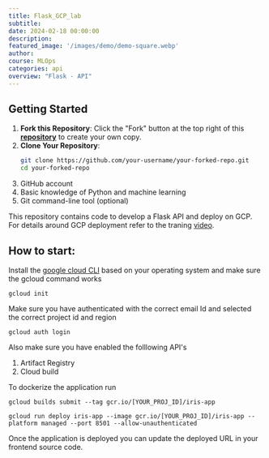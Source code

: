 ```yaml
---
title: Flask_GCP_lab
subtitle: 
date: 2024-02-18 00:00:00
description: 
featured_image: '/images/demo/demo-square.webp'
author: 
course: MLOps
categories: api
overview: "Flask - API"
---
```



## Getting Started

1. **Fork this Repository**: Click the "Fork" button at the top right of this [**repository**](https://github.com/raminmohammadi/MLOps/) to create your own copy.
3. **Clone Your Repository**:
   ```bash
   git clone https://github.com/your-username/your-forked-repo.git
   cd your-forked-repo

   ```
4. GitHub account
5. Basic knowledge of Python and machine learning
6. Git command-line tool (optional)


This repository contains code to develop a Flask API and deploy on GCP. For details around GCP deployment refer to the traning [video](https://www.youtube.com/watch?v=O0X6NoQyEf0&list=PLcS4TrUUc53LeKBIyXAaERFKBJ3dvc9GZ&index=8).

## How to start:

Install the [google cloud CLI](https://cloud.google.com/sdk/docs/install) based on your operating system and make sure the gcloud command works 

```
gcloud init
```
Make sure you have authenticated with the correct email Id and selected the correct project id and region
```
gcloud auth login
```

Also make sure you have enabled the folllowing API's
1. Artifact Registry
2. Cloud build

To dockerize the application run

```
gcloud builds submit --tag gcr.io/[YOUR_PROJ_ID]/iris-app
```  

```
gcloud run deploy iris-app --image gcr.io/[YOUR_PROJ_ID]/iris-app --platform managed --port 8501 --allow-unauthenticated   
```

Once the application is deployed you can update the deployed URL in your frontend source code.

